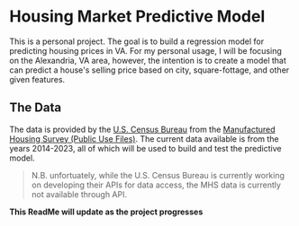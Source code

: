 # Housing Market Predictive Model
This is a personal project. The goal is to build a regression model for predicting housing prices in VA. For my personal usage, I will be focusing on the Alexandria, VA area, however, the intention is to create a model that can predict a house's selling price based on city, square-fottage, and other given features.

## The Data
The data is provided by the [U.S. Census Bureau](https://www.census.gov/en.html) from the [Manufactured Housing Survey (Public Use Files)](https://www.census.gov/data/datasets/2021/econ/MHS/puf.html). The current data available is from the years 2014-2023, all of which will be used to build and test the predictive model. 
> N.B. unfortuately, while the U.S. Census Bureau is currently working on developing their APIs for data access, the MHS data is currently not available through API.

**This ReadMe will update as the project progresses**